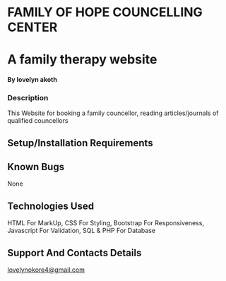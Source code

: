 # FAMILY OF HOPE COUNCELLING CENTER
# A family therapy website  
#### By **lovelyn akoth**
### Description
This Website for booking a family councellor, reading articles/journals of qualified councellors
## Setup/Installation Requirements
## Known Bugs
None
## Technologies Used 
HTML For MarkUp, CSS For Styling, Bootstrap For Responsiveness, Javascript For Validation, SQL & PHP For Database
## Support And Contacts Details
lovelynokore4@gmail.com
